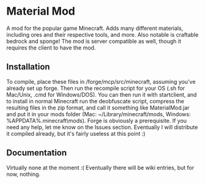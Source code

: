 Material Mod
===========

A mod for the popular game Minecraft. Adds many different materials, including ores and their respective tools, and more. Also notable is craftable bedrock and sponge! The mod is server compatible as well, though it requires the client to have the mod.

Installation
------------

To compile, place these files in /forge/mcp/src/minecraft, assuming you've already set up forge. Then run the recompile script for your OS (.sh for Mac/Unix, .cmd for Windows/DOS). You can then run it with startclient, and to install in normal Minecraft run the deobfuscate script, compress the resulting files in the zip format, and call it something like MaterialMod.jar and put it in your mods folder (Mac: ~/Library/minecraft/mods, Windows: %APPDATA%\.minecraft\mods). Forge is obviously a prerequisite. If you need any help, let me know on the Issues section. Eventually I will distribute it compiled already, but it's fairly useless at this point :)

Documentation
-------------

Virtually none at the moment :( Eventually there will be wiki entries, but for now, nothing.
